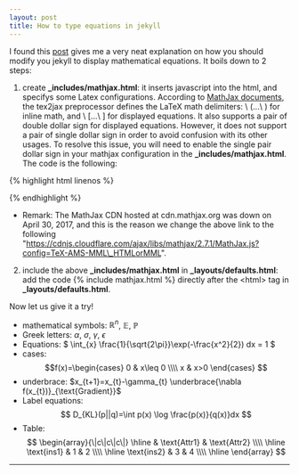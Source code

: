 ```yaml
---
layout: post
title: How to type equations in jekyll
---
```


I found this [post](http://sgeos.github.io/github/jekyll/2016/08/21/adding_mathjax_to_a_jekyll_github_pages_blog.html) gives me a very neat explanation on how you should modify you jekyll to display mathematical equations. It boils down to 2 steps:

1.  create **\_includes/mathjax.html**: it inserts javascript into the html, and specifys some Latex configurations. According to [MathJax documents](http://docs.mathjax.org/en/latest/tex.html), the tex2jax preprocessor defines the LaTeX math delimiters: \\ \(...\\ \) for inline math, and \\ \[...\\ \] for displayed equations. It also supports a pair of double dollar sign for displayed equations. However, it does not support a pair of single dollar sign in order to avoid confusion with its other usages. To resolve this issue, you will need to enable the single pair dollar sign in your mathjax configuration in the **\_includes/mathjax.html**. The code is the following:

{% highlight html linenos %}

<script type="text/x-mathjax-config">
    MathJax.Hub.Config({
    tex2jax: {
       inlineMath: [ ['$','$'], ["\\(","\\)"] ],
       displayMath: [ ['$$','$$'], ["\\[","\\]"] ],
       processEscapes: true
    },
    TeX: {Macros:{subscript:['_{#1}',1],superscript:['^{#1}',1]}}
  });
</script>
<script src="https://cdnjs.cloudflare.com/ajax/libs/mathjax/2.7.0/MathJax.js?config=TeX-AMS-MML_HTMLorMML" 
        type="text/javascript"
>
</script>
{% endhighlight %}

 - Remark: The MathJax CDN hosted at cdn.mathjax.org was down on April 30, 2017, and this is the reason we change the above link to the following "https://cdnjs.cloudflare.com/ajax/libs/mathjax/2.7.1/MathJax.js?config=TeX-AMS-MML\_HTMLorMML".

2. include the above **\_includes/mathjax.html** in **\_layouts/defaults.html**: add the code \{\% include mathjax.html \%\} directly after the \<html\> tag in **\_layouts/defaults.html**.

Now let us give it a try!

* mathematical symbols: $\mathbb{R}^{n}$, $\mathbb{E}$, $\mathbb{P}$
* Greek letters: $\alpha$, $\sigma$, $\gamma$, $\epsilon$
* Equations: $ \int_{x} \frac{1}{\sqrt{2\pi}}\exp(-\frac{x^2}{2}) dx = 1 $
* cases: $$f(x)=\begin{cases} 0  &  x\leq 0   \\\\   x & x>0 \end{cases} $$
* underbrace: $x_{t+1}=x_{t}-\gamma_{t} \underbrace{\nabla f(x_{t})}_{\text{Gradient}}$
* Label equations: $$ D_{KL}(p||q)=\int p(x) \log \frac{p(x)}{q(x)}dx $$
* Table: $$ \begin{array}{\|c\|c\|c\|} \hline & \text{Attr1} & \text{Attr2} \\\\ \hline \text{ins1} & 1 & 2  \\\\  \hline  \text{ins2} & 3 & 4  \\\\  \hline \end{array} $$

---
